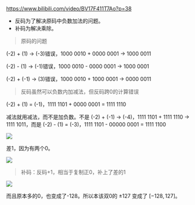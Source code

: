 https://www.bilibili.com/video/BV17F411T7Ao?p=38

- 反码为了解决原码中负数加法的问题。
- 补码为解决乘除。


> 原码的问题

(-2) + (1) → (-3)错误，1000 0010 + 0000 0001 → 1000 0011

(-2) - (1) → (-1)错误，1000 0010 - 0000 0001 → 1000 0001

(-2) + (-1) → (3)错误，1000 0010 + 1000 0001 → 0000 0011


> 反码虽然可以负数内加减法，但反码跨0的计算错误


(-2) + (1) = (-1)，1111 1101 + 0000 0001 = 1111 1110

减法就用减法，而不是加负数。不是 (-2) + (-1) → (-4)，1111 1101 + 1111 1110 → 1111 1011，而是 (-2) - (1) = (-3)，1111 1101 - 00000 0001 = 1111 1100

![](https://cdn.jsdelivr.net/gh/sword4869/pic1@main/images/202407112214967.png)

差1，因为有两个0。

![](https://cdn.jsdelivr.net/gh/sword4869/pic1@main/images/202407112214968.png)

> 补码：反码+1，相当于复制正0，补上了差的1

![](https://cdn.jsdelivr.net/gh/sword4869/pic1@main/images/202407112214969.png)

而且原本多的0，也变成了-128。所以本该双0的 ±127 变成了 $[-128, 127]$。


